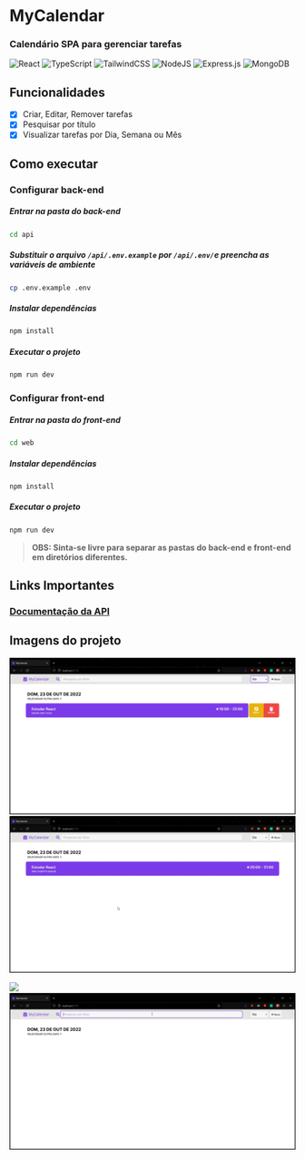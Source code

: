 # MyCalendar

### Calendário SPA para gerenciar tarefas
![React](https://img.shields.io/badge/react-%2320232a.svg?style=for-the-badge&logo=react&logoColor=%2361DAFB)
![TypeScript](https://img.shields.io/badge/typescript-%23007ACC.svg?style=for-the-badge&logo=typescript&logoColor=white)
![TailwindCSS](https://img.shields.io/badge/tailwindcss-%2338B2AC.svg?style=for-the-badge&logo=tailwind-css&logoColor=white)
![NodeJS](https://img.shields.io/badge/node.js-6DA55F?style=for-the-badge&logo=node.js&logoColor=white)
![Express.js](https://img.shields.io/badge/express.js-%23404d59.svg?style=for-the-badge&logo=express&logoColor=%2361DAFB)
![MongoDB](https://img.shields.io/badge/MongoDB-%234ea94b.svg?style=for-the-badge&logo=mongodb&logoColor=white)

## Funcionalidades

- [x] Criar, Editar, Remover tarefas
- [x] Pesquisar por título
- [x] Visualizar tarefas por Dia, Semana ou Mês

## Como executar

### Configurar back-end

##### Entrar na pasta do back-end
```bash
cd api
```

##### Substituir o arquivo `/api/.env.example` por `/api/.env/`e preencha as variáveis de ambiente
```bash
cp .env.example .env
```

##### Instalar dependências
```bash
npm install
```

##### Executar o projeto
```bash
npm run dev
```

### Configurar front-end

##### Entrar na pasta do front-end
```bash
cd web
```

##### Instalar dependências
```bash
npm install
```

##### Executar o projeto
```bash
npm run dev
```

> **OBS: Sinta-se livre para separar as pastas do back-end e front-end em diretórios diferentes.**

## Links Importantes
### [Documentação da API](https://github.com/rafaelsilva81/spa-calendar/blob/main/api/README.md)

## Imagens do projeto

<p float='left'>
<img  src="https://github.com/rafaelsilva81/spa-calendar/blob/main/resources/gif1.gif" w="50%"/>
<img  src="https://github.com/rafaelsilva81/spa-calendar/blob/main/resources/gif2.gif" w="50%"/>
</p>

<p float='left'>
<img  src="https://github.com/rafaelsilva81/spa-calendar/blob/main/resources/gif3.gif" w="50%"/>
<img  src="https://github.com/rafaelsilva81/spa-calendar/blob/main/resources/gif4.gif" w="50%"/>
</p>



